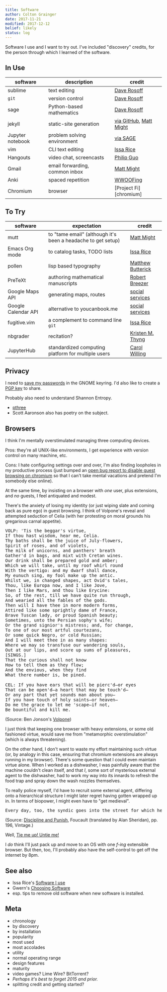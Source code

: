 ```yaml
---
title: Software 
author: Colton Grainger
date: 2017-11-21
modified: 2017-12-12
belief: likely 
status: log 
---
```


Software I use and I want to try out. I've included "discovery" credits, for the person through which I learned of the software.

## In Use 

| software | description | credit | 
| --- | --- | --- | 
| sublime | text editing | [Dave Rosoff][sublime] |
| `git` | version control | [Dave Rosoff][git] |
| sage | Python-based mathematics | [Dave Rosoff][sage] |
| jekyll | static-site generation | [via GitHub][jekyll], [Matt Might][blog] |
| Jupyter notebook | problem solving environment | [via SAGE][jupyter] | 
| vim | CLI text editing | [Issa Rice][vim] |
| Hangouts | video chat, screencasts | [Philip Guo][hangouts] |
| Gmail | email forwarding, common inbox | [Matt Might][mutt] |
| Anki | spaced repetition | [WWOOFing][anki] |
| Chromium | browser | [Project Fi][chromium]

## To Try

| software | expectation | credit | 
| --- | --- | --- | 
| mutt | to "tame email" (although it's been a headache to get setup)  | [Matt Might][mutt] |
| Emacs Org mode | to catalog tasks, TODO lists | [Issa Rice][emacs] |
| pollen | lisp based typography | [Matthew Butterick][pollen] |
| PreTeXt | authoring mathematical manuscripts | [Robert Breezer][mathbook] |
| Google Maps API | generating maps, routes | [social services][maps] |
| Google Calendar API | alternative to youcanbook.me | [social services][calendar] |
| fugitive.vim | a complement to command line `git` | [Issa Rice][fugitive] |
| nbgrader | recitation? | [Kristen M. Thyng][nbgrader] |
| JupyterHub | standardized computing platform for multiple users | [Carol Willing][jupyterhub] | 

## Privacy

I need to [save my passwords](http://msmtp.sourceforge.net/doc/msmtp.html#Authentication) in the GNOME keyring. I'd also like to create a [PGP key](ttps://pgp.mit.edu) to share.

Probably also need to understand Shannon Entropy. 
- [pthree](https://pthree.org/)
- Scott Aaronson also has poetry on the subject.

## Browsers 

I think I'm mentally overstimulated managing three computing devices. 

Pros: they're all UNIX-like environments, I get experience with version control on many machine, etc.

Cons: I hate configuring settings over and over, I'm also finding loopholes in my productive process (just bumped an [open bug report to disable guest browsing on chromium](https://productforums.google.com/forum/#!msg/chrome-admins/RHF22jqINBw/J9uqnYpfCQAJ) so that I can't take mental vacations and pretend I'm somebody else online).

At the same time, by insisting on a browser with *one* user, plus extensions, and *no* guests, I feel antiquated and modest.

There's the anxiety of losing my identity (or just wiping slate and coming back as pure ego) in guest browsing. I think of Volpone's reveal and attempted seduction of Celia (with her protesting on moral grounds his gregarious carnal appetite). 

<pre>
VOLP: 'Tis the beggar's virtue,
If thou hast wisdom, hear me, Celia.
Thy baths shall be the juice of July-flowers,
Spirit of roses, and of violets,
The milk of unicorns, and panthers' breath
Gather'd in bags, and mixt with Cretan wines.
Our drink shall be prepared gold and amber;
Which we will take, until my roof whirl round
With the vertigo: and my dwarf shall dance,
My eunuch sing, my fool make up the antic.
Whilst we, in changed shapes, act Ovid's tales,
Thou, like Europa now, and I like Jove,
Then I like Mars, and thou like Erycine:
So, of the rest, till we have quite run through,
And wearied all the fables of the gods.
Then will I have thee in more modern forms,
Attired like some sprightly dame of France,
Brave Tuscan lady, or proud Spanish beauty;
Sometimes, unto the Persian sophy's wife;
Or the grand signior's mistress; and, for change,
To one of our most artful courtezans,
Or some quick Negro, or cold Russian;
And I will meet thee in as many shapes:
Where we may so transfuse our wandering souls,
Out at our lips, and score up sums of pleasures,
[SINGS.]
That the curious shall not know
How to tell them as they flow;
And the envious, when they find
What there number is, be pined.

CEL: If you have ears that will be pierc'd—or eyes
That can be open'd—a heart that may be touch'd—
Or any part that yet sounds man about you—
If you have touch of holy saints—or heaven—
Do me the grace to let me 'scape—if not,
Be bountiful and kill me.
</pre>

(Source: Ben Jonson's [Volpone](https://www.gutenberg.org/files/4039/4039.txt))

I just think that keeping one browser with heavy extensions, or some old fashioned virtue, would save me from "metamorphic overstimulation" (which is always threatening). 

On the other hand, I don't want to waste my effort maintaining such virtue (or, by analogy in this case, ensuring that chromium extensions are always running in my browser). There's some question that I could even maintain virtue alone. When I worked as a dishwasher, I was painfully aware that the machine couldn't clean itself, and that *I*, some sort of mysterious external agent to the dishwasher, had to work my way into its innards to refresh the food trap and spray down the wash nozzles themselves.

To really police myself, I'd have to recruit some external agent, differing onto a hierarchical structure I might later regret having gotten wrapped up in. In terms of biopower, I might even have to "get medieval".

<pre>
Every day, too, the syndic goes into the street for which he is responsible; stops before each house: gets all the inhabitants to appear at the windows (those who live overlooking the courtyard will be allocated a window looking onto the street at which no one but they may show themselves); he calls each of them by name; informs himself as to the state of each and every one of them - ‘in which respect the inhabitants will be compelled to speak the truth under pain o f death’; if someone does not appear at the window, the syndic must ask why: ‘In this w ay he will find out easily enough whether dead or sick are being concealed. Everyone locked up in his cage, everyone at his window, answering to his name and showing himself when asked - it is the great review of the living and the dead.
</pre>

(Source: [Discipline and Punish](https://zulfahmed.files.wordpress.com/2013/12/disciplineandpunish.pdf), Foucault (translated by Alan Sheridan), pp. 196, Vintage.)

Well, [Tie me up! Untie me!](https://www.youtube.com/watch?v=y3Xp_9EGz2c)

I *do* think I'll just pack up and move to an OS with one *f-ing* extensible browser. But then, too, I'll probably also have the self-control to get off the internet by 8pm.

## See also

- Issa Rice's [Software I use](https://issarice.com/software)
- Gwern's [Choosing Software](https://www.gwern.net/Choosing-Software)
- esp. tips to remove old software when new software is installed.

## Meta

- chronology
- by discovery
- by installation
- popularity
- most used
- most accolades
- utility
- normal operating range
- design features
- maturity 
- video games? Lime Wire? BitTorrent?
- *Perhaps it's best to forget 2015 and prior.*
- splitting credit and getting started?

[mutt]: http://matt.might.net/articles/productivity-tips-hints-hacks-tricks-for-grad-students-academics/#email
[emacs]: https://issarice.com/emacs
[vim]: https://issarice.com/vim
[hangouts]: http://pgbovine.net/PG-Podcast-27-Roger-Peng.htm
[git]: https://help.github.com/articles/git-and-github-learning-resources/
[sage]: https://github.com/daverosoff/Math352ModelCourse
[jupyter]: http://doc.sagemath.org/html/en/tutorial/interactive_shell.html#section-notebook 
[sublime]: https://www.sublimetext.com/
[mathbook]: http://mathbook.pugetsound.edu/doc/author-guide/html/pretext-author-guide.html
[jekyll]: https://24ways.org/2013/get-started-with-github-pages/
[pollen]: http://docs.racket-lang.org/pollen/ 
[anki]: https://apps.ankiweb.net/docs/manual.html
[fugitive]: http://vimcasts.org/episodes/fugitive-vim---a-complement-to-command-line-git/
[maps]: https://github.com/googlemaps/
[calendar]: https://developers.google.com/google-apps/calendar/v3/reference/
[blog]: http://matt.might.net/articles/how-to-blog-as-an-academic/
[nbgrader]: http://kristenthyng.com/blog/2016/09/07/jupyterhub+nbgrader/
[jupyterhub]: https://youtu.be/QipkhnBS6hw?t=19m46s 
